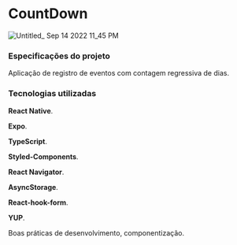 # CountDown

![Untitled_ Sep 14 2022 11_45 PM](https://user-images.githubusercontent.com/67724691/190303413-d1fcdf1f-8ca0-4ba2-b4b4-080ae1f36d09.gif)

### Especificações do projeto

Aplicação de registro de eventos com contagem regressiva de dias.

### Tecnologias utilizadas

**React Native**. 

**Expo**.

**TypeScript**. 

**Styled-Components**. 

**React Navigator**. 

**AsyncStorage**. 

**React-hook-form**. 

**YUP**. 

Boas práticas de desenvolvimento, componentização. 
